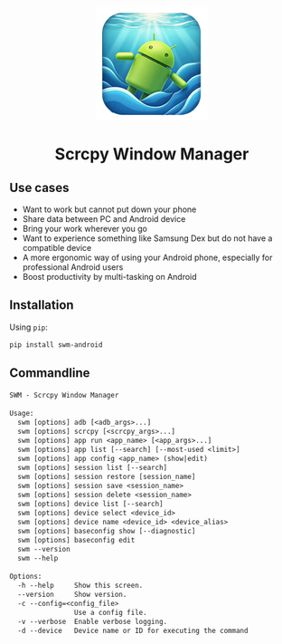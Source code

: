 
<div align="center">
<img src="https://github.com/James4Ever0/swm/blob/main/logo/logo.png" alt="logo" width="200"/>

<h1>Scrcpy Window Manager</h1>
</div>

## Use cases

- Want to work but cannot put down your phone
- Share data between PC and Android device
- Bring your work wherever you go
- Want to experience something like Samsung Dex but do not have a compatible device
- A more ergonomic way of using your Android phone, especially for professional Android users
- Boost productivity by multi-tasking on Android

## Installation

Using `pip`:

```bash
pip install swm-android
```


## Commandline

```
SWM - Scrcpy Window Manager

Usage:
  swm [options] adb [<adb_args>...]
  swm [options] scrcpy [<scrcpy_args>...]
  swm [options] app run <app_name> [<app_args>...]
  swm [options] app list [--search] [--most-used <limit>]
  swm [options] app config <app_name> (show|edit)
  swm [options] session list [--search]
  swm [options] session restore [session_name]
  swm [options] session save <session_name>
  swm [options] session delete <session_name>
  swm [options] device list [--search]
  swm [options] device select <device_id>
  swm [options] device name <device_id> <device_alias>
  swm [options] baseconfig show [--diagnostic]
  swm [options] baseconfig edit
  swm --version
  swm --help

Options:
  -h --help     Show this screen.
  --version     Show version.
  -c --config=<config_file>
                Use a config file.
  -v --verbose  Enable verbose logging.
  -d --device   Device name or ID for executing the command

```